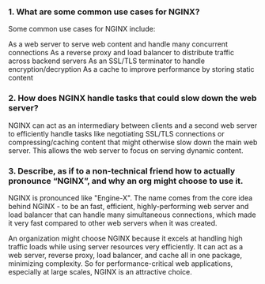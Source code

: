 
### 1. What are some common use cases for NGINX?

Some common use cases for NGINX include:

As a web server to serve web content and handle many concurrent connections
As a reverse proxy and load balancer to distribute traffic across backend servers
As an SSL/TLS terminator to handle encryption/decryption
As a cache to improve performance by storing static content
### 2. How does NGINX handle tasks that could slow down the web server?

NGINX can act as an intermediary between clients and a second web server to efficiently handle tasks like negotiating SSL/TLS connections or compressing/caching content that might otherwise slow down the main web server. This allows the web server to focus on serving dynamic content.

### 3. Describe, as if to a non-technical friend how to actually pronounce “NGINX”, and why an org might choose to use it.

NGINX is pronounced like "Engine-X". The name comes from the core idea behind NGINX - to be an fast, efficient, highly-performing web server and load balancer that can handle many simultaneous connections, which made it very fast compared to other web servers when it was created.

An organization might choose NGINX because it excels at handling high traffic loads while using server resources very efficiently. It can act as a web server, reverse proxy, load balancer, and cache all in one package, minimizing complexity. So for performance-critical web applications, especially at large scales, NGINX is an attractive choice.